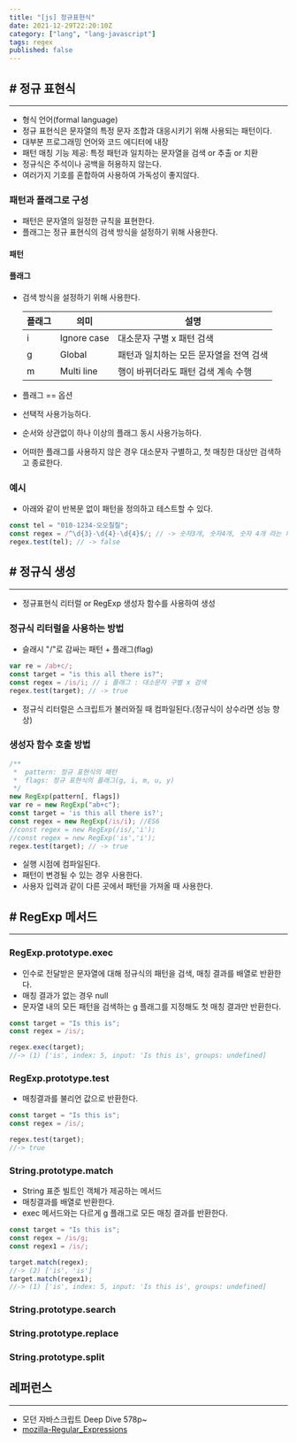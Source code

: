 ```yaml
---
title: "[js] 정규표현식"
date: 2021-12-29T22:20:10Z
category: ["lang", "lang-javascript"]
tags: regex
published: false
---
```


## **# 정규 표현식**

---

- 형식 언어(formal language)
- 정규 표현식은 문자열의 특정 문자 조합과 대응시키기 위해 사용되는 패턴이다.
- 대부분 프로그래밍 언어와 코드 에디터에 내장
- 패턴 매칭 기능 제공: 특정 패턴과 일치하는 문자열을 검색 or 추출 or 치환
- 정규식은 주석이나 공백을 허용하지 않는다.
- 여러가지 기호를 혼합하여 사용하여 가독성이 좋지않다.

### 패턴과 플래그로 구성

- 패턴은 문자열의 일정한 규칙을 표현한다.
- 플래그는 정규 표현식의 검색 방식을 설정하기 위해 사용한다.

#### 패턴

#### 플래그

- 검색 방식을 설정하기 위해 사용한다.

  | 플래그 | 의미        | 설명                                    |
  | ------ | ----------- | --------------------------------------- |
  | i      | Ignore case | 대소문자 구별 x 패턴 검색               |
  | g      | Global      | 패턴과 일치하는 모든 문자열을 전역 검색 |
  | m      | Multi line  | 행이 바뀌더라도 패턴 검색 계속 수행     |

- 플래그 == 옵션
- 선택적 사용가능하다.
- 순서와 상관없이 하나 이상의 플래그 동시 사용가능하다.
- 어떠한 플래그를 사용하지 않은 경우 대소문자 구별하고, 첫 매칭한 대상만 검색하고 종료한다.

### 예시

- 아래와 같이 반복문 없이 패턴을 정의하고 테스트할 수 있다.

```javascript
const tel = "010-1234-오오칠칠";
const regex = /^\d{3}-\d{4}-\d{4}$/; // -> 숫자3개, 숫자4개, 숫자 4개 라는 패턴
regex.test(tel); // -> false
```

## **# 정규식 생성**

---

- 정규표현식 리터럴 or RegExp 생성자 함수를 사용하여 생성

### 정규식 리터럴을 사용하는 방법

- 슬래시 "/"로 감싸는 패턴 + 플래그(flag)

```js
var re = /ab+c/;
const target = "is this all there is?";
const regex = /is/i; // i 플래그 : 대소문자 구별 x 검색
regex.test(target); // -> true
```

- 정규식 리터럴은 스크립트가 불러와질 때 컴파일된다.(정규식이 상수라면 성능 향상)

### 생성자 함수 호출 방법

```js
/**
 *  pattern: 정규 표현식의 패턴
 *  flags: 정규 표현식의 플래그(g, i, m, u, y)
 */
new RegExp(pattern[, flags])
var re = new RegExp("ab+c");
const target = 'is this all there is?';
const regex = new RegExp(/is/i); //ES6
//const regex = new RegExp(/is/,'i');
//const regex = new RegExp('is','i');
regex.test(target); // -> true
```

- 실행 시점에 컴파일된다.
- 패턴이 변경될 수 있는 경우 사용한다.
- 사용자 입력과 같이 다른 곳에서 패턴을 가져올 때 사용한다.

## **# RegExp 메서드**

---

### RegExp.prototype.exec

- 인수로 전달받은 문자열에 대해 정규식의 패턴을 검색, 매칭 결과를 배열로 반환한다.
- 매칭 결과가 없는 경우 null
- 문자열 내의 모든 패턴을 검색하는 g 플래그를 지정해도 첫 매칭 결과만 반환한다.

```js
const target = "Is this is";
const regex = /is/;

regex.exec(target);
//-> (1) ['is', index: 5, input: 'Is this is', groups: undefined]
```

### RegExp.prototype.test

- 매칭결과를 불리언 값으로 반환한다.

```js
const target = "Is this is";
const regex = /is/;

regex.test(target);
//-> true
```

### String.prototype.match

- String 표준 빌트인 객체가 제공하는 메서드
- 매칭결과를 배열로 반환한다.
- exec 메서드와는 다르게 g 플래그로 모든 매칭 결과를 반환한다.

```js
const target = "Is this is";
const regex = /is/g;
const regex1 = /is/;

target.match(regex);
//-> (2) ['is', 'is']
target.match(regex1);
//-> (1) ['is', index: 5, input: 'Is this is', groups: undefined]
```

### String.prototype.search

### String.prototype.replace

### String.prototype.split

## 레퍼런스

---

- 모던 자바스크립트 Deep Dive 578p~
- [mozilla-Regular_Expressions](https://developer.mozilla.org/ko/docs/Web/JavaScript/Guide/Regular_Expressions)
